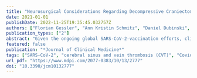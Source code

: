 ```yaml
---
title: "Neurosurgical Considerations Regarding Decompressive Craniectomy for Intracerebral Hemorrhage after SARS-CoV-2-Vaccination in Vaccine Induced Thrombotic Thrombocytopenia—VITT"
date: 2021-01-01
publishDate: 2022-11-25T19:35:45.032757Z
authors: ["Florian Gessler", "Ann Kristin Schmitz", "Daniel Dubinski", "Joshua D. Bernstock", "Felix Lehmann", "Sae-Yeon Won", "Matthias Wittstock", "Erdem Güresir", "Alexis Hadjiathanasiou", "Julian Zimmermann", "Wolfgang Miesbach", "Thomas Freiman", "Hartmut Vatter", "Patrick Schuss"]
publication_types: ["2"]
abstract: "Given the ongoing global SARS-CoV-2-vaccination efforts, clinical awareness needs to be raised regarding the possibility of an increased incidence of SARS-CoV-2-vaccine-related immune-mediated thrombocytopenia in patients with intracerebral hemorrhage (ICH) secondary to cerebral sinus and vein thrombosis (CVT) requiring (emergency) neurosurgical treatment in the context of vaccine-induced immune thrombotic thrombocytopenia (VITT). Only recently, an association of vaccinations and cerebral sinus and vein thrombosis has been described. In a number of cases, neurosurgical treatment is warranted for these patients and special considerations are warranted when addressing the perioperative coagulation. We, herein, describe the past management of patients with VITT and established a literature-guided algorithm for the treatment of patients when addressing the impaired coagulation in these patients. Increasing insights addressing the pathophysiology of SARS-CoV-2-vaccine-related immune-mediated thrombocytopenia guide physicians in developing an interdisciplinary algorithm taking into account the special considerations of this disease."
featured: false
publication: "*Journal of Clinical Medicine*"
tags: ["SARS-CoV-2", "cerebral sinus and vein thrombosis (CVT)", "Covid-19", "decompressive craniectomy", "intracerebral hemorrhage (ICH)", "vaccination", "vaccine-induced immune thrombotic thrombocytopenia (VITT)"]
url_pdf: "https://www.mdpi.com/2077-0383/10/13/2777"
doi: "10.3390/jcm10132777"
---
```


